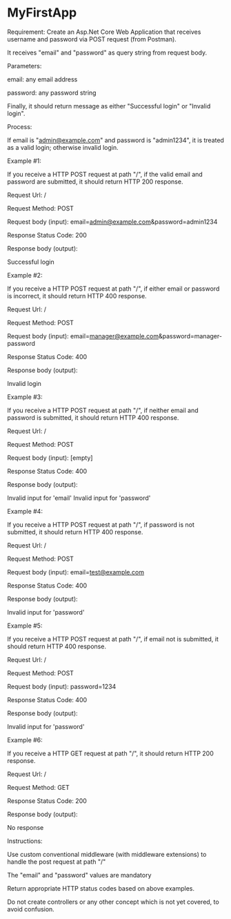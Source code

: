# MyFirstApp

Requirement: Create an Asp.Net Core Web Application that receives username and password via POST request (from Postman).

It receives "email" and "password" as query string from request body.



Parameters:

email: any email address

password: any password string

Finally, it should return message as either "Successful login" or "Invalid login".



Process:

If email is "admin@example.com" and password is "admin1234", it is treated as a valid login; otherwise invalid login.



Example #1:

If you receive a HTTP POST request at path "/", if the valid email and password are submitted, it should return HTTP 200 response.

Request Url: /

Request Method: POST

Request body (input): email=admin@example.com&password=admin1234

Response Status Code: 200

Response body (output):

Successful login

Example #2:

If you receive a HTTP POST request at path "/", if either email or password is incorrect, it should return HTTP 400 response.

Request Url: /

Request Method: POST

Request body (input): email=manager@example.com&password=manager-password

Response Status Code: 400

Response body (output):

Invalid login



Example #3:

If you receive a HTTP POST request at path "/", if neither email and password is submitted, it should return HTTP 400 response.

Request Url: /

Request Method: POST

Request body (input): [empty]

Response Status Code: 400

Response body (output):

Invalid input for 'email'
Invalid input for 'password'


Example #4:

If you receive a HTTP POST request at path "/", if password is not submitted, it should return HTTP 400 response.

Request Url: /

Request Method: POST

Request body (input): email=test@example.com

Response Status Code: 400

Response body (output):

Invalid input for 'password'



Example #5:

If you receive a HTTP POST request at path "/", if email not is submitted, it should return HTTP 400 response.

Request Url: /

Request Method: POST

Request body (input): password=1234

Response Status Code: 400

Response body (output):

Invalid input for 'password'



Example #6:

If you receive a HTTP GET request at path "/", it should return HTTP 200 response.

Request Url: /

Request Method: GET

Response Status Code: 200

Response body (output):

No response



Instructions:

Use custom conventional middleware (with middleware extensions) to handle the post request at path "/"

The "email" and "password" values are mandatory

Return appropriate HTTP status codes based on above examples.

Do not create controllers or any other concept which is not yet covered, to avoid confusion.
